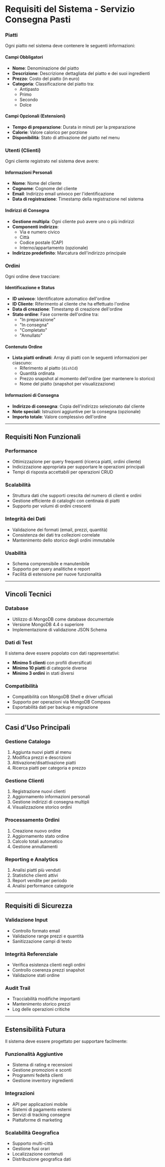 # Requisiti del Sistema - Servizio Consegna Pasti

### **Piatti**
Ogni piatto nel sistema deve contenere le seguenti informazioni:

#### Campi Obbligatori
- **Nome**: Denominazione del piatto
- **Descrizione**: Descrizione dettagliata del piatto e dei suoi ingredienti
- **Prezzo**: Costo del piatto (in euro)
- **Categoria**: Classificazione del piatto tra:
  - Antipasto
  - Primo
  - Secondo
  - Dolce

#### Campi Opzionali (Estensioni)
- **Tempo di preparazione**: Durata in minuti per la preparazione
- **Calorie**: Valore calorico per porzione
- **Disponibilità**: Stato di attivazione del piatto nel menu

### **Utenti (Clienti)**
Ogni cliente registrato nel sistema deve avere:

#### Informazioni Personali
- **Nome**: Nome del cliente
- **Cognome**: Cognome del cliente
- **Email**: Indirizzo email univoco per l'identificazione
- **Data di registrazione**: Timestamp della registrazione nel sistema

#### Indirizzi di Consegna
- **Gestione multipla**: Ogni cliente può avere uno o più indirizzi
- **Componenti indirizzo**:
  - Via e numero civico
  - Città
  - Codice postale (CAP)
  - Interno/appartamento (opzionale)
- **Indirizzo predefinito**: Marcatura dell'indirizzo principale

### **Ordini**
Ogni ordine deve tracciare:

#### Identificazione e Status
- **ID univoco**: Identificatore automatico dell'ordine
- **ID Cliente**: Riferimento al cliente che ha effettuato l'ordine
- **Data di creazione**: Timestamp di creazione dell'ordine
- **Stato ordine**: Fase corrente dell'ordine tra:
  - "In preparazione"
  - "In consegna"
  - "Completato"
  - "Annullato"

#### Contenuto Ordine
- **Lista piatti ordinati**: Array di piatti con le seguenti informazioni per ciascuno:
  - Riferimento al piatto (`dishId`)
  - Quantità ordinata
  - Prezzo snapshot al momento dell'ordine (per mantenere lo storico)
  - Nome del piatto (snapshot per visualizzazione)

#### Informazioni di Consegna
- **Indirizzo di consegna**: Copia dell'indirizzo selezionato dal cliente
- **Note speciali**: Istruzioni aggiuntive per la consegna (opzionale)
- **Importo totale**: Valore complessivo dell'ordine

---

## Requisiti Non Funzionali

### **Performance**
- Ottimizzazione per query frequenti (ricerca piatti, ordini cliente)
- Indicizzazione appropriata per supportare le operazioni principali
- Tempi di risposta accettabili per operazioni CRUD

### **Scalabilità**
- Struttura dati che supporti crescita del numero di clienti e ordini
- Gestione efficiente di cataloghi con centinaia di piatti
- Supporto per volumi di ordini crescenti

### **Integrità dei Dati**
- Validazione dei formati (email, prezzi, quantità)
- Consistenza dei dati tra collezioni correlate
- Mantenimento dello storico degli ordini immutabile

### **Usabilità**
- Schema comprensibile e manutenibile
- Supporto per query analitiche e report
- Facilità di estensione per nuove funzionalità

---

## Vincoli Tecnici

### **Database**
- Utilizzo di MongoDB come database documentale
- Versione MongoDB 4.4 o superiore
- Implementazione di validazione JSON Schema

### **Dati di Test**
Il sistema deve essere popolato con dati rappresentativi:
- **Minimo 5 clienti** con profili diversificati
- **Minimo 10 piatti** di categorie diverse
- **Minimo 3 ordini** in stati diversi

### **Compatibilità**
- Compatibilità con MongoDB Shell e driver ufficiali
- Supporto per operazioni via MongoDB Compass
- Esportabilità dati per backup e migrazione

---

## Casi d'Uso Principali

### **Gestione Catalogo**
1. Aggiunta nuovi piatti al menu
2. Modifica prezzi e descrizioni
3. Attivazione/disattivazione piatti
4. Ricerca piatti per categoria e prezzo

### **Gestione Clienti**
1. Registrazione nuovi clienti
2. Aggiornamento informazioni personali
3. Gestione indirizzi di consegna multipli
4. Visualizzazione storico ordini

### **Processamento Ordini**
1. Creazione nuovo ordine
2. Aggiornamento stato ordine
3. Calcolo totali automatico
4. Gestione annullamenti

### **Reporting e Analytics**
1. Analisi piatti più venduti
2. Statistiche clienti attivi
3. Report vendite per periodo
4. Analisi performance categorie

---

## Requisiti di Sicurezza

### **Validazione Input**
- Controllo formato email
- Validazione range prezzi e quantità
- Sanitizzazione campi di testo

### **Integrità Referenziale**
- Verifica esistenza clienti negli ordini
- Controllo coerenza prezzi snapshot
- Validazione stati ordine

### **Audit Trail**
- Tracciabilità modifiche importanti
- Mantenimento storico prezzi
- Log delle operazioni critiche

---

## Estensibilità Futura

Il sistema deve essere progettato per supportare facilmente:

### **Funzionalità Aggiuntive**
- Sistema di rating e recensioni
- Gestione promozioni e sconti
- Programmi fedeltà clienti
- Gestione inventory ingredienti

### **Integrazioni**
- API per applicazioni mobile
- Sistemi di pagamento esterni
- Servizi di tracking consegne
- Piattaforme di marketing

### **Scalabilità Geografica**
- Supporto multi-città
- Gestione fusi orari
- Localizzazione contenuti
- Distribuzione geografica dati
